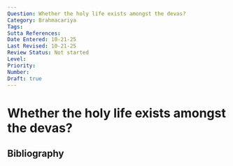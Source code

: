 ```yaml
---
Question: Whether the holy life exists amongst the devas?
Category: Brahmacariya
Tags: 
Sutta References: 
Date Entered: 10-21-25
Last Revised: 10-21-25
Review Status: Not started
Level: 
Priority: 
Number: 
Draft: true
---
```


# Whether the holy life exists amongst the devas?

## Bibliography

<!-- 

Notes:



-->